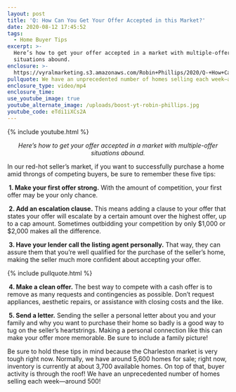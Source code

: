 ```yaml
---
layout: post
title: 'Q: How Can You Get Your Offer Accepted in this Market?'
date: 2020-08-12 17:45:52
tags:
  - Home Buyer Tips
excerpt: >-
  Here’s how to get your offer accepted in a market with multiple-offer
  situations abound.
enclosure: >-
  https://vyralmarketing.s3.amazonaws.com/Robin+Phillips/2020/Q-+How+Can+You+Get+Your+Offer+Accepted+in+this+Market_.mp4
pullquote: We have an unprecedented number of homes selling each week—around 500!
enclosure_type: video/mp4
enclosure_time:
use_youtube_image: true
youtube_alternate_image: /uploads/boost-yt-robin-phillips.jpg
youtube_code: eTdi1iXCs2A
---
```


{% include youtube.html %}

<p style="text-align:center"><em>Here’s how to get your offer accepted in a market with multiple-offer situations abound.</em></p>

In our red-hot seller’s market, if you want to successfully purchase a home amid throngs of competing buyers, be sure to remember these five tips:

**&nbsp;1. Make your first offer strong.** With the amount of competition, your first offer may be your only chance.

**&nbsp;2. Add an escalation clause.** This means adding a clause to your offer that states your offer will escalate by a certain amount over the highest offer, up to a cap amount. Sometimes outbidding your competition by only $1,000 or $2,000 makes all the difference.

**&nbsp;3. Have your lender call the listing agent personally.** That way, they can assure them that you’re well qualified for the purchase of the seller’s home, making the seller much more confident about accepting your offer.

{% include pullquote.html %}

**&nbsp;4. Make a clean offer.** The best way to compete with a cash offer is to remove as many requests and contingencies as possible. Don’t request appliances, aesthetic repairs, or assistance with closing costs and the like.&nbsp;

**&nbsp;5. Send a letter.** Sending the seller a personal letter about you and your family and why you want to purchase their home so badly is a good way to tug on the seller’s heartstrings. Making a personal connection like this can make your offer more memorable. Be sure to include a family picture\!

Be sure to hold these tips in mind because the Charleston market is very tough right now. Normally, we have around 5,600 homes for sale; right now, inventory is currently at about 3,700 available homes. On top of that, buyer activity is through the roof\! We have an unprecedented number of homes selling each week—around 500\!